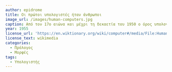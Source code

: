 ```yaml
---
author: epidrome
title: Οι πρώτοι υπολογιστές ήταν άνθρωποι 
image_url: /images/human-computers.jpg
caption: Από τον 17ο αιώνα και μέχρι τη δεκαετία του 1950 ο όρος υπολογιστής αναφέρεται σε έναν άνθρωπο που κάνει υπολογισμούς για να ετοιμάσει τριγωνομετρικούς και λογαριθμικούς πίνακες, οι οποίοι χρησιμοποιούνταν ευρέως στη ναυτική πλοήγηση. Με την εμφάνιση των πρώτων ηλεκτρονικών και, λίγο αργότερα, ψηφιακών υπολογιστών, η χρήση του όρου άλλαξε και αναφέρεται πλέον σε συσκευές και όχι σε ανθρώπους. 
year: 1955 
license_url: 'https://en.wiktionary.org/wiki/computer#/media/File:Human_computers_-_Jet_Propulsion_Laboratory_employees.jpg' 
license_text: wikimedia
categories:
  - Πρόλογος 
  - Μορφές 
tags:
  - Υπολογιστής 
---
```

